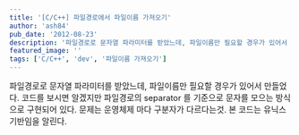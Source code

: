 ```yaml
---
title: '[C/C++] 파일경로에서 파일이름 가져오기'
author: 'ash84'
pub_date: '2012-08-23'
description: '파일경로로 문자열 파라미터를 받았느데, 파일이름만 필요할 경우가 있어서 만들었다. 코드를 보시면 알겠지만 파일경로의 separator 를 기준으로 문자를 모으는 방식으로 구현되어 있다. 문제는 운영체제 마다 구분자가 다르다는것. 본 코드는 유닉스 기반임을 알린다.'
featured_image: ''
tags: ['C/C++', 'dev', '파일이름 가져오기']
---
```



<span style="font-size: 11pt; ">파일경로로 문자열 파라미터를 받았느데, 파일이름만 필요할 경우가 있어서 만들었다. 코드를 보시면 알겠지만 파일경로의 separator 를 기준으로 문자를 모으는 방식으로 구현되어 있다. 문제는 운영체제 마다 구분자가 다르다는것. 본 코드는 유닉스 기반임을 알린다. </span>

<script src="https://gist.github.com/3415064.js"></script>




